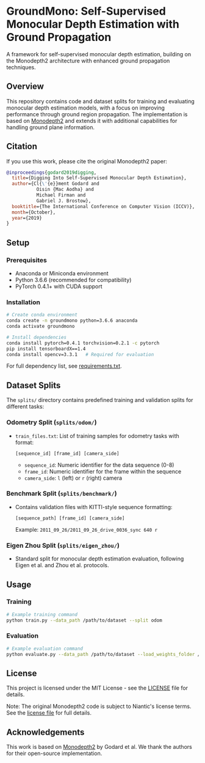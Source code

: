 # GroundMono: Self-Supervised Monocular Depth Estimation with Ground Propagation

A framework for self-supervised monocular depth estimation, building on the Monodepth2 architecture with enhanced ground propagation techniques.

## Overview
This repository contains code and dataset splits for training and evaluating monocular depth estimation models, with a focus on improving performance through ground region propagation. The implementation is based on [Monodepth2](https://github.com/nianticlabs/monodepth2) and extends it with additional capabilities for handling ground plane information.

## Citation
If you use this work, please cite the original Monodepth2 paper:
```bibtex
@inproceedings{godard2019digging,
  title={Digging Into Self-Supervised Monocular Depth Estimation},
  author={Cl{\'{e}}ment Godard and
           Oisin {Mac Aodha} and
           Michael Firman and
           Gabriel J. Brostow},
  booktitle={The International Conference on Computer Vision (ICCV)},
  month={October},
  year={2019}
}
```

## Setup

### Prerequisites
- Anaconda or Miniconda environment
- Python 3.6.6 (recommended for compatibility)
- PyTorch 0.4.1+ with CUDA support

### Installation
```bash
# Create conda environment
conda create -n groundmono python=3.6.6 anaconda
conda activate groundmono

# Install dependencies
conda install pytorch=0.4.1 torchvision=0.2.1 -c pytorch
pip install tensorboardX==1.4
conda install opencv=3.3.1   # Required for evaluation
```

For full dependency list, see [requirements.txt](requirements.txt).

## Dataset Splits
The `splits/` directory contains predefined training and validation splits for different tasks:

### Odometry Split (`splits/odom/`)
- `train_files.txt`: List of training samples for odometry tasks with format:
  ```
  [sequence_id] [frame_id] [camera_side]
  ```
  - `sequence_id`: Numeric identifier for the data sequence (0-8)
  - `frame_id`: Numeric identifier for the frame within the sequence
  - `camera_side`: `l` (left) or `r` (right) camera

### Benchmark Split (`splits/benchmark/`)
- Contains validation files with KITTI-style sequence formatting:
  ```
  [sequence_path] [frame_id] [camera_side]
  ```
  Example: `2011_09_26/2011_09_26_drive_0036_sync 640 r`

### Eigen Zhou Split (`splits/eigen_zhou/`)
- Standard split for monocular depth estimation evaluation, following Eigen et al. and Zhou et al. protocols.

## Usage

### Training
```bash
# Example training command
python train.py --data_path /path/to/dataset --split odom
```

### Evaluation
```bash
# Example evaluation command
python evaluate.py --data_path /path/to/dataset --load_weights_folder /path/to/weights --split benchmark
```

## License
This project is licensed under the MIT License - see the [LICENSE](LICENSE) file for details. 

Note: The original Monodepth2 code is subject to Niantic's license terms. See the [license file](LICENSE) for full details.

## Acknowledgements
This work is based on [Monodepth2](https://github.com/nianticlabs/monodepth2) by Godard et al. We thank the authors for their open-source implementation.

